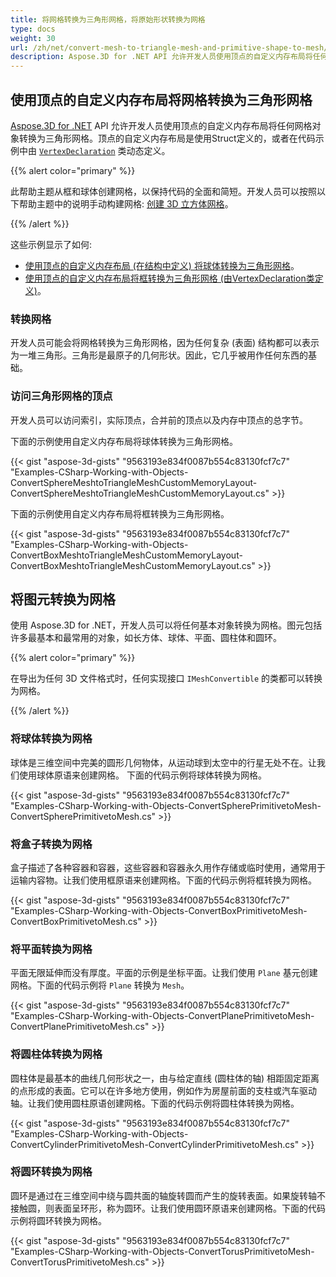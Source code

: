 ```yaml
---
title: 将网格转换为三角形网格，将原始形状转换为网格
type: docs
weight: 30
url: /zh/net/convert-mesh-to-triangle-mesh-and-primitive-shape-to-mesh/
description: Aspose.3D for .NET API 允许开发人员使用顶点的自定义内存布局将任何网格对象转换为三角形网格。在代码示例中，使用Struct或dynamic by VertexDeclaration类定义顶点的自定义内存布局。
---
```

##  **使用顶点的自定义内存布局将网格转换为三角形网格**
[Aspose.3D for .NET](https://products.aspose.com/3d/net/) API 允许开发人员使用顶点的自定义内存布局将任何网格对象转换为三角形网格。顶点的自定义内存布局是使用Struct定义的，或者在代码示例中由 [`VertexDeclaration`](https://reference.aspose.com/3d/net/aspose.threed.utilities/vertexdeclaration/) 类动态定义。

{{% alert color="primary" %}}

此帮助主题从框和球体创建网格，以保持代码的全面和简短。开发人员可以按照以下帮助主题中的说明手动构建网格: [创建 3D 立方体网格](/3d/zh/net/create-3d-mesh-and-scene/)。

{{% /alert %}}

这些示例显示了如何:

- [使用顶点的自定义内存布局 (在结构中定义) 将球体转换为三角形网格](/3d/zh/net/convert-mesh-to-triangle-mesh-and-primitive-shape-to-mesh/)。
- [使用顶点的自定义内存布局将框转换为三角形网格 (由VertexDeclaration类定义)](/3d/zh/net/convert-mesh-to-triangle-mesh-and-primitive-shape-to-mesh/)。
###  **转换网格**
开发人员可能会将网格转换为三角形网格，因为任何复杂 (表面) 结构都可以表示为一堆三角形。三角形是最原子的几何形状。因此，它几乎被用作任何东西的基础。
###  **访问三角形网格的顶点**
开发人员可以访问索引，实际顶点，合并前的顶点以及内存中顶点的总字节。

下面的示例使用自定义内存布局将球体转换为三角形网格。

{{< gist "aspose-3d-gists" "9563193e834f0087b554c83130fcf7c7" "Examples-CSharp-Working-with-Objects-ConvertSphereMeshtoTriangleMeshCustomMemoryLayout-ConvertSphereMeshtoTriangleMeshCustomMemoryLayout.cs" >}}




下面的示例使用自定义内存布局将框转换为三角形网格。

{{< gist "aspose-3d-gists" "9563193e834f0087b554c83130fcf7c7" "Examples-CSharp-Working-with-Objects-ConvertBoxMeshtoTriangleMeshCustomMemoryLayout-ConvertBoxMeshtoTriangleMeshCustomMemoryLayout.cs" >}}
##  **将图元转换为网格**
使用 Aspose.3D for .NET，开发人员可以将任何基本对象转换为网格。图元包括许多最基本和最常用的对象，如长方体、球体、平面、圆柱体和圆环。

{{% alert color="primary" %}}

在导出为任何 3D 文件格式时，任何实现接口 `IMeshConvertible` 的类都可以转换为网格。

{{% /alert %}}
###  **将球体转换为网格**
球体是三维空间中完美的圆形几何物体，从运动球到太空中的行星无处不在。让我们使用球体原语来创建网格。
下面的代码示例将球体转换为网格。

{{< gist "aspose-3d-gists" "9563193e834f0087b554c83130fcf7c7" "Examples-CSharp-Working-with-Objects-ConvertSpherePrimitivetoMesh-ConvertSpherePrimitivetoMesh.cs" >}}
###  **将盒子转换为网格**
盒子描述了各种容器和容器，这些容器和容器永久用作存储或临时使用，通常用于运输内容物。让我们使用框原语来创建网格。下面的代码示例将框转换为网格。

{{< gist "aspose-3d-gists" "9563193e834f0087b554c83130fcf7c7" "Examples-CSharp-Working-with-Objects-ConvertBoxPrimitivetoMesh-ConvertBoxPrimitivetoMesh.cs" >}}
###  **将平面转换为网格**
平面无限延伸而没有厚度。平面的示例是坐标平面。让我们使用 `Plane` 基元创建网格。下面的代码示例将 `Plane` 转换为 `Mesh`。

{{< gist "aspose-3d-gists" "9563193e834f0087b554c83130fcf7c7" "Examples-CSharp-Working-with-Objects-ConvertPlanePrimitivetoMesh-ConvertPlanePrimitivetoMesh.cs" >}}
###  **将圆柱体转换为网格**
圆柱体是最基本的曲线几何形状之一，由与给定直线 (圆柱体的轴) 相距固定距离的点形成的表面。它可以在许多地方使用，例如作为房屋前面的支柱或汽车驱动轴。让我们使用圆柱原语创建网格。下面的代码示例将圆柱体转换为网格。

{{< gist "aspose-3d-gists" "9563193e834f0087b554c83130fcf7c7" "Examples-CSharp-Working-with-Objects-ConvertCylinderPrimitivetoMesh-ConvertCylinderPrimitivetoMesh.cs" >}}
###  **将圆环转换为网格**
圆环是通过在三维空间中绕与圆共面的轴旋转圆而产生的旋转表面。如果旋转轴不接触圆，则表面呈环形，称为圆环。让我们使用圆环原语来创建网格。下面的代码示例将圆环转换为网格。

{{< gist "aspose-3d-gists" "9563193e834f0087b554c83130fcf7c7" "Examples-CSharp-Working-with-Objects-ConvertTorusPrimitivetoMesh-ConvertTorusPrimitivetoMesh.cs" >}}
